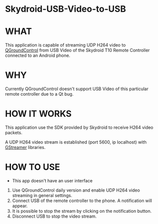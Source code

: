 # Skydroid-USB-Video-to-USB

# WHAT

This application is capable of streaming UDP H264 video to [QGroundControl](http://qgroundcontrol.com/) from USB Video of the Skydroid T10 Remote Controller connected to an Android phone.

# WHY

Currently QGroundControl doesn't support USB Video of this particular remote controller due to a Qt bug.

# HOW IT WORKS

This application use the SDK provided by Skydroid to receive H264 video packets.

A UDP H264 video stream is established (port 5600, ip localhost) with [GStreamer](https://gitlab.freedesktop.org/gstreamer/) libraries.

# HOW TO USE
* This app doesn't have an user interface

1. Use QGroundControl daily version and enable UDP H264 video streaming in general settings.
2. Connect USB of the remote controller to the phone. A notification will appear.
3. It is possible to stop the stream by clicking on the notification button.
4. Disconnect USB to stop the video stream.

